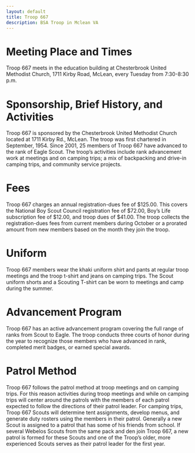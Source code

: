 ```yaml
---
layout: default
title: Troop 667
description: BSA Troop in Mclean VA
---
```


# Meeting Place and Times

Troop 667 meets in the education building at Chesterbrook United Methodist Church, 1711 Kirby Road,
McLean, every Tuesday from 7:30-8:30 p.m.

# Sponsorship, Brief History, and Activities

Troop 667 is sponsored by the Chesterbrook United Methodist Church located at 1711 Kirby Rd., McLean. The
troop was first chartered in September, 1954. Since 2001, 25 members of Troop 667 have advanced to the rank
of Eagle Scout. The troop’s activities include rank advancement work at meetings and on camping trips; a mix of
backpacking and drive-in camping trips, and community service projects.

# Fees

Troop 667 charges an annual registration-dues fee of $125.00. This covers the National Boy Scout Council
registration fee of $72.00, Boy’s Life subscription fee of $12.00, and troop dues of $41.00. The troop collects the
registration-dues fees from current members during October or a prorated amount from new members based on
the month they join the troop.

# Uniform

Troop 667 members wear the khaki uniform shirt and pants at regular troop meetings and the troop t-shirt and
jeans on camping trips. The Scout uniform shorts and a Scouting T-shirt can be worn to meetings and camp
during the summer.


# Advancement Program

Troop 667 has an active advancement program covering the full range of ranks from Scout to Eagle. The troop
conducts three courts of honor during the year to recognize those members who have advanced in rank,
completed merit badges, or earned special awards.

# Patrol Method

Troop 667 follows the patrol method at troop meetings and on camping trips. For this reason activities during
troop meetings and while on camping trips will center around the patrols with the members of each patrol
expected to follow the directions of their patrol leader. For camping trips, Troop 667 Scouts will determine tent
assignments, develop menus, and generate duty rosters using the members in their patrol. Generally a new Scout
is assigned to a patrol that has some of his friends from school. If several Webelos Scouts from the same pack
and den join Troop 667, a new patrol is formed for these Scouts and one of the Troop’s older, more experienced
Scouts serves as their patrol leader for the first year.

